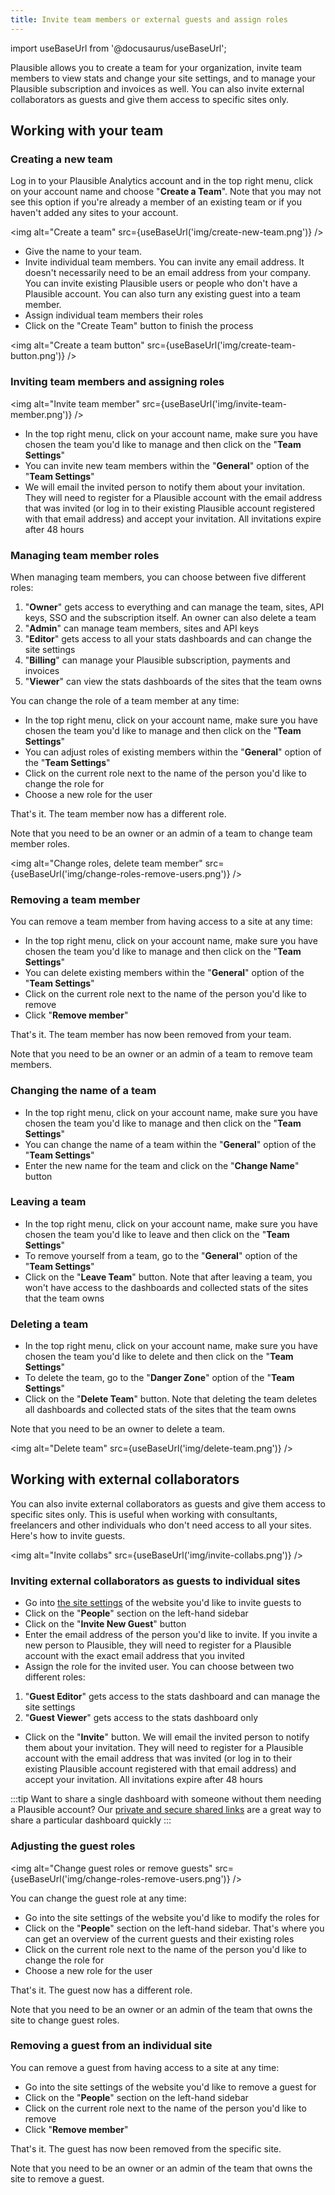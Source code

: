 ```yaml
---
title: Invite team members or external guests and assign roles
---
```


import useBaseUrl from '@docusaurus/useBaseUrl';

Plausible allows you to create a team for your organization, invite team members to view stats and change your site settings, and to manage your Plausible subscription and invoices as well. You can also invite external collaborators as guests and give them access to specific sites only. 

## Working with your team

### Creating a new team

Log in to your Plausible Analytics account and in the top right menu, click on your account name and choose "**Create a Team**". Note that you may not see this option if you're already a member of an existing team or if you haven't added any sites to your account.

<img alt="Create a team" src={useBaseUrl('img/create-new-team.png')} />

* Give the name to your team.
* Invite individual team members. You can invite any email address. It doesn't necessarily need to be an email address from your company. You can invite existing Plausible users or people who don't have a Plausible account. You can also turn any existing guest into a team member. 
* Assign individual team members their roles
* Click on the "Create Team" button to finish the process

<img alt="Create a team button" src={useBaseUrl('img/create-team-button.png')} />

### Inviting team members and assigning roles

<img alt="Invite team member" src={useBaseUrl('img/invite-team-member.png')} />

* In the top right menu, click on your account name, make sure you have chosen the team you'd like to manage and then click on the "**Team Settings**"
* You can invite new team members within the "**General**" option of the "**Team Settings**"
* We will email the invited person to notify them about your invitation. They will need to register for a Plausible account with the email address that was invited (or log in to their existing Plausible account registered with that email address) and accept your invitation. All invitations expire after 48 hours

### Managing team member roles

When managing team members, you can choose between five different roles:

1. "**Owner**" gets access to everything and can manage the team, sites, API keys, SSO and the subscription itself. An owner can also delete a team 
2. "**Admin**" can manage team members, sites and API keys
3. "**Editor**" gets access to all your stats dashboards and can change the site settings
4. "**Billing**" can manage your Plausible subscription, payments and invoices 
5. "**Viewer**" can view the stats dashboards of the sites that the team owns 

You can change the role of a team member at any time:

* In the top right menu, click on your account name, make sure you have chosen the team you'd like to manage and then click on the "**Team Settings**"
* You can adjust roles of existing members within the "**General**" option of the "**Team Settings**"
* Click on the current role next to the name of the person you'd like to change the role for
* Choose a new role for the user

That's it. The team member now has a different role.

Note that you need to be an owner or an admin of a team to change team member roles.

<img alt="Change roles, delete team member" src={useBaseUrl('img/change-roles-remove-users.png')} />

### Removing a team member

You can remove a team member from having access to a site at any time:

* In the top right menu, click on your account name, make sure you have chosen the team you'd like to manage and then click on the "**Team Settings**"
* You can delete existing members within the "**General**" option of the "**Team Settings**"
* Click on the current role next to the name of the person you'd like to remove
* Click "**Remove member**" 

That's it. The team member has now been removed from your team.

Note that you need to be an owner or an admin of a team to remove team members. 

### Changing the name of a team

* In the top right menu, click on your account name, make sure you have chosen the team you'd like to manage and then click on the "**Team Settings**"
* You can change the name of a team within the "**General**" option of the "**Team Settings**"
* Enter the new name for the team and click on the "**Change Name**" button

### Leaving a team

* In the top right menu, click on your account name, make sure you have chosen the team you'd like to leave and then click on the "**Team Settings**"
* To remove yourself from a team, go to the "**General**" option of the "**Team Settings**"
* Click on the "**Leave Team**" button. Note that after leaving a team, you won't have access to the dashboards and collected stats of the sites that the team owns

### Deleting a team

* In the top right menu, click on your account name, make sure you have chosen the team you'd like to delete and then click on the "**Team Settings**"
* To delete the team, go to the "**Danger Zone**" option of the "**Team Settings**"
* Click on the "**Delete Team**" button. Note that deleting the team deletes all dashboards and collected stats of the sites that the team owns

Note that you need to be an owner to delete a team. 

<img alt="Delete team" src={useBaseUrl('img/delete-team.png')} />

## Working with external collaborators

You can also invite external collaborators as guests and give them access to specific sites only. This is useful when working with consultants, freelancers and other individuals who don't need access to all your sites. Here's how to invite guests.

<img alt="Invite collabs" src={useBaseUrl('img/invite-collabs.png')} />

### Inviting external collaborators as guests to individual sites

* Go into [the site settings](website-settings.md) of the website you'd like to invite guests to
* Click on the "**People**" section on the left-hand sidebar
* Click on the "**Invite New Guest**" button
* Enter the email address of the person you'd like to invite. If you invite a new person to Plausible, they will need to register for a Plausible account with the exact email address that you invited
* Assign the role for the invited user. You can choose between two different roles:

1. "**Guest Editor**" gets access to the stats dashboard and can manage the site settings
2. "**Guest Viewer**" gets access to the stats dashboard only

* Click on the "**Invite**" button. We will email the invited person to notify them about your invitation. They will need to register for a Plausible account with the email address that was invited (or log in to their existing Plausible account registered with that email address) and accept your invitation. All invitations expire after 48 hours

:::tip Want to share a single dashboard with someone without them needing a Plausible account?
Our [private and secure shared links](shared-links.md) are a great way to share a particular dashboard quickly 
:::

### Adjusting the guest roles

<img alt="Change guest roles or remove guests" src={useBaseUrl('img/change-roles-remove-users.png')} />

You can change the guest role at any time:

* Go into the site settings of the website you'd like to modify the roles for
* Click on the "**People**" section on the left-hand sidebar. That's where you can get an overview of the current guests and their existing roles
* Click on the current role next to the name of the person you'd like to change the role for
* Choose a new role for the user

That's it. The guest now has a different role.

Note that you need to be an owner or an admin of the team that owns the site to change guest roles.

### Removing a guest from an individual site

You can remove a guest from having access to a site at any time:

* Go into the site settings of the website you'd like to remove a guest for
* Click on the "**People**" section on the left-hand sidebar
* Click on the current role next to the name of the person you'd like to remove
* Click "**Remove member**" 

That's it. The guest has now been removed from the specific site.

Note that you need to be an owner or an admin of the team that owns the site to remove a guest.
